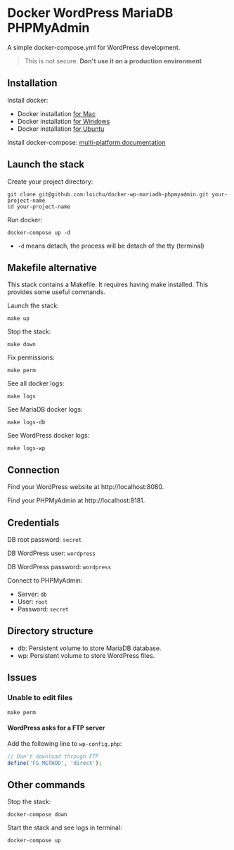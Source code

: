 # Docker WordPress MariaDB PHPMyAdmin
A simple docker-compose.yml for WordPress development.
> This is not secure. **Don't use it on a production environment**

## Installation

Install docker:
* Docker installation [for Mac](https://docs.docker.com/docker-for-mac/install/)
* Docker installation [for Windows](https://docs.docker.com/docker-for-windows/install/)
* Docker installation [for Ubuntu](https://docs.docker.com/install/linux/docker-ce/ubuntu/)

Install docker-compose: [multi-platform documentation](https://docs.docker.com/compose/install/#install-compose)

## Launch the stack

Create your project directory:
```
git clone git@github.com:loichu/docker-wp-mariadb-phpmyadmin.git your-project-name
cd your-project-name
```
Run docker:
```
docker-compose up -d
```
* `-d` means detach, the process will be detach of the tty (terminal)

## Makefile alternative

This stack contains a Makefile. It requires having make installed. This provides
some useful commands.

Launch the stack:
```
make up
```

Stop the stack:
```
make down
```

Fix permissions:
```
make perm
```

See all docker logs:
```
make logs
```

See MariaDB docker logs:
```
make logs-db
```

See WordPress docker logs:
```
make logs-wp
```

## Connection

Find your WordPress website at http://localhost:8080.

Find your PHPMyAdmin at http://localhost:8181.

## Credentials

DB root password: `secret`

DB WordPress user: `wordpress`

DB WordPress password: `wordpress`

Connect to PHPMyAdmin:
* Server: `db`
* User: `root`
* Password: `secret`

## Directory structure

* db: Persistent volume to store MariaDB database.
* wp: Persistent volume to store WordPress files.

## Issues

### Unable to edit files
```
make perm
```

#### WordPress asks for a FTP server
Add the following line to `wp-config.php`:
```php
// Don't download through FTP
define('FS_METHOD', 'direct');
```

## Other commands

Stop the stack:
```
docker-compose down
```
Start the stack and see logs in terminal:
```
docker-compose up
```
